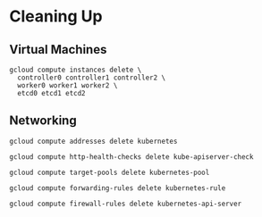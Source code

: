 # Cleaning Up

## Virtual Machines

```
gcloud compute instances delete \
  controller0 controller1 controller2 \
  worker0 worker1 worker2 \
  etcd0 etcd1 etcd2
```

## Networking

```
gcloud compute addresses delete kubernetes
```

```
gcloud compute http-health-checks delete kube-apiserver-check
```

```
gcloud compute target-pools delete kubernetes-pool
```

```
gcloud compute forwarding-rules delete kubernetes-rule
```

```
gcloud compute firewall-rules delete kubernetes-api-server
```